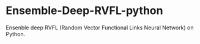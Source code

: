 # Ensemble-Deep-RVFL-python
 Ensenble deep RVFL (Random Vector Functional Links Neural Network) on Python.
